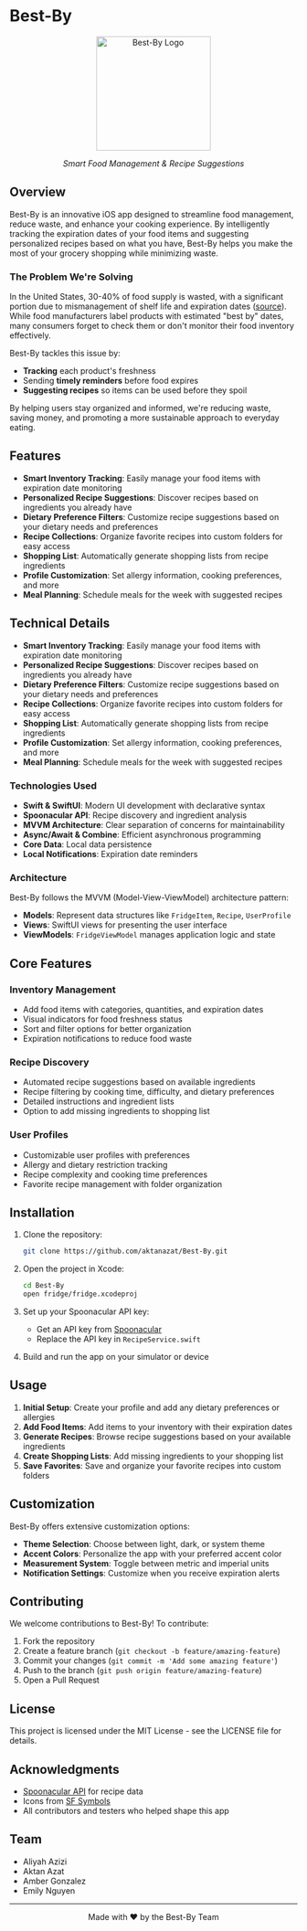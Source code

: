 # Best-By

<div align="center">
  <img src="https://github.com/aktanazat/Best-By/raw/main/fridge/fridge/Assets.xcassets/AppIcon.appiconset/AppIcon.png" alt="Best-By Logo" width="200"/>
  <p><i>Smart Food Management & Recipe Suggestions</i></p>
</div>

## Overview

Best-By is an innovative iOS app designed to streamline food management, reduce waste, and enhance your cooking experience. By intelligently tracking the expiration dates of your food items and suggesting personalized recipes based on what you have, Best-By helps you make the most of your grocery shopping while minimizing waste.

### The Problem We're Solving

In the United States, 30-40% of food supply is wasted, with a significant portion due to mismanagement of shelf life and expiration dates ([source](https://shapiroe.com/blog/expiration-dates-and-food-waste/)). While food manufacturers label products with estimated "best by" dates, many consumers forget to check them or don't monitor their food inventory effectively.

Best-By tackles this issue by:
- **Tracking** each product's freshness
- Sending **timely reminders** before food expires
- **Suggesting recipes** so items can be used before they spoil

By helping users stay organized and informed, we're reducing waste, saving money, and promoting a more sustainable approach to everyday eating.

## Features

- **Smart Inventory Tracking**: Easily manage your food items with expiration date monitoring
- **Personalized Recipe Suggestions**: Discover recipes based on ingredients you already have
- **Dietary Preference Filters**: Customize recipe suggestions based on your dietary needs and preferences
- **Recipe Collections**: Organize favorite recipes into custom folders for easy access
- **Shopping List**: Automatically generate shopping lists from recipe ingredients
- **Profile Customization**: Set allergy information, cooking preferences, and more
- **Meal Planning**: Schedule meals for the week with suggested recipes

## Technical Details

- **Smart Inventory Tracking**: Easily manage your food items with expiration date monitoring
- **Personalized Recipe Suggestions**: Discover recipes based on ingredients you already have
- **Dietary Preference Filters**: Customize recipe suggestions based on your dietary needs and preferences
- **Recipe Collections**: Organize favorite recipes into custom folders for easy access
- **Shopping List**: Automatically generate shopping lists from recipe ingredients
- **Profile Customization**: Set allergy information, cooking preferences, and more
- **Meal Planning**: Schedule meals for the week with suggested recipes


### Technologies Used

- **Swift & SwiftUI**: Modern UI development with declarative syntax
- **Spoonacular API**: Recipe discovery and ingredient analysis
- **MVVM Architecture**: Clear separation of concerns for maintainability
- **Async/Await & Combine**: Efficient asynchronous programming
- **Core Data**: Local data persistence
- **Local Notifications**: Expiration date reminders

### Architecture

Best-By follows the MVVM (Model-View-ViewModel) architecture pattern:

- **Models**: Represent data structures like `FridgeItem`, `Recipe`, `UserProfile`
- **Views**: SwiftUI views for presenting the user interface
- **ViewModels**: `FridgeViewModel` manages application logic and state

## Core Features

### Inventory Management

- Add food items with categories, quantities, and expiration dates
- Visual indicators for food freshness status
- Sort and filter options for better organization
- Expiration notifications to reduce food waste

### Recipe Discovery

- Automated recipe suggestions based on available ingredients
- Recipe filtering by cooking time, difficulty, and dietary preferences
- Detailed instructions and ingredient lists
- Option to add missing ingredients to shopping list

### User Profiles

- Customizable user profiles with preferences
- Allergy and dietary restriction tracking
- Recipe complexity and cooking time preferences
- Favorite recipe management with folder organization

## Installation

1. Clone the repository:
   ```bash
   git clone https://github.com/aktanazat/Best-By.git
   ```

2. Open the project in Xcode:
   ```bash
   cd Best-By
   open fridge/fridge.xcodeproj
   ```

3. Set up your Spoonacular API key:
   - Get an API key from [Spoonacular](https://spoonacular.com/food-api)
   - Replace the API key in `RecipeService.swift`

4. Build and run the app on your simulator or device

## Usage

1. **Initial Setup**: Create your profile and add any dietary preferences or allergies
2. **Add Food Items**: Add items to your inventory with their expiration dates
3. **Generate Recipes**: Browse recipe suggestions based on your available ingredients
4. **Create Shopping Lists**: Add missing ingredients to your shopping list
5. **Save Favorites**: Save and organize your favorite recipes into custom folders

## Customization

Best-By offers extensive customization options:

- **Theme Selection**: Choose between light, dark, or system theme
- **Accent Colors**: Personalize the app with your preferred accent color
- **Measurement System**: Toggle between metric and imperial units
- **Notification Settings**: Customize when you receive expiration alerts

## Contributing

We welcome contributions to Best-By! To contribute:

1. Fork the repository
2. Create a feature branch (`git checkout -b feature/amazing-feature`)
3. Commit your changes (`git commit -m 'Add some amazing feature'`)
4. Push to the branch (`git push origin feature/amazing-feature`)
5. Open a Pull Request

## License

This project is licensed under the MIT License - see the LICENSE file for details.

## Acknowledgments

- [Spoonacular API](https://spoonacular.com/food-api) for recipe data
- Icons from [SF Symbols](https://developer.apple.com/sf-symbols/)
- All contributors and testers who helped shape this app

## Team

- Aliyah Azizi
- Aktan Azat
- Amber Gonzalez
- Emily Nguyen

---

<div align="center">
  <p>Made with ❤️ by the Best-By Team</p>
</div>
